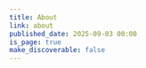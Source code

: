```yaml
---
title: About
link: about
published_date: 2025-09-03 00:00
is_page: true
make_discoverable: false
---
```

